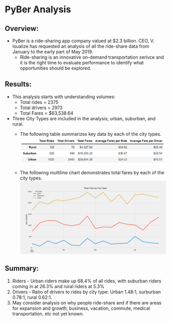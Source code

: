 # PyBer Analysis
## Overview:
*  PyBer is a ride-sharing app company valued at $2.3 billion. CEO, V. Isualize has requested an analysis of all the ride-share data from January to the early part of May 2019.  
   * Ride-sharing is an innovative on-demand transportation serivce and it is the right time to evaluate performance to identify what opportunities should be explored.
## Results: 
*  This analysis starts with understanding volumes:  
   *  Total rides = 2375
   *  Total drivers = 2973
   *  Total Fares = $63,538.64
*  Three City Types are included in the analysis; urban, suburban, and rural.  
   *  The following table summarizes key data by each of the city types. 
![](/analysis/PyBer_data_summary.png)

   *  The following multiline chart demonstrates total fares by each of the city types.
![](/analysis/PyBer_fare_summary.png)
## Summary: 
1.  Riders - Urban riders make up 68.4% of all rides, with suburban riders coming in at 26.3% and rural riders at 5.3%
2.  Drivers - Ratio of drivers to rides by city type:   Urban 1.48:1, surburban 0.78:1, rural 0.62:1.  
3.  May consider analysis on why people ride-share and if there are areas for expansion and growth; business, vacation, commute, medical transportation, etc not yet known.
